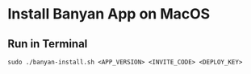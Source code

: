 # Install Banyan App on MacOS

## Run in Terminal

```
sudo ./banyan-install.sh <APP_VERSION> <INVITE_CODE> <DEPLOY_KEY>
```
